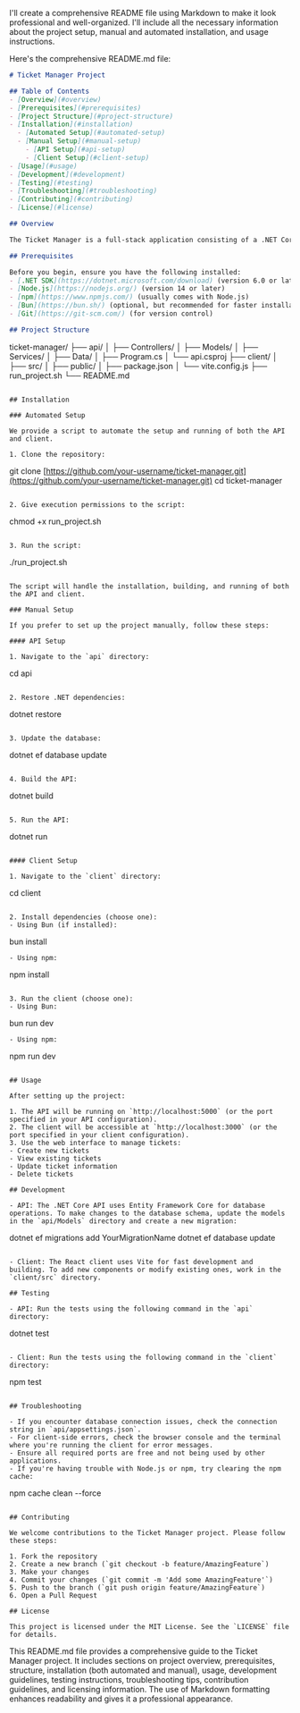 I'll create a comprehensive README file using Markdown to make it look professional and well-organized. I'll include all the necessary information about the project setup, manual and automated installation, and usage instructions.

Here's the comprehensive README.md file:

```markdown
# Ticket Manager Project

## Table of Contents
- [Overview](#overview)
- [Prerequisites](#prerequisites)
- [Project Structure](#project-structure)
- [Installation](#installation)
  - [Automated Setup](#automated-setup)
  - [Manual Setup](#manual-setup)
    - [API Setup](#api-setup)
    - [Client Setup](#client-setup)
- [Usage](#usage)
- [Development](#development)
- [Testing](#testing)
- [Troubleshooting](#troubleshooting)
- [Contributing](#contributing)
- [License](#license)

## Overview

The Ticket Manager is a full-stack application consisting of a .NET Core API backend and a React frontend. It allows users to create, read, update, and delete tickets in a simple and efficient manner.

## Prerequisites

Before you begin, ensure you have the following installed:
- [.NET SDK](https://dotnet.microsoft.com/download) (version 6.0 or later)
- [Node.js](https://nodejs.org/) (version 14 or later)
- [npm](https://www.npmjs.com/) (usually comes with Node.js)
- [Bun](https://bun.sh/) (optional, but recommended for faster installation and execution)
- [Git](https://git-scm.com/) (for version control)

## Project Structure

```

ticket-manager/
├── api/
│   ├── Controllers/
│   ├── Models/
│   ├── Services/
│   ├── Data/
│   ├── Program.cs
│   └── api.csproj
├── client/
│   ├── src/
│   ├── public/
│   ├── package.json
│   └── vite.config.js
├── run_project.sh
└── README.md

```plaintext

## Installation

### Automated Setup

We provide a script to automate the setup and running of both the API and client.

1. Clone the repository:
```

git clone [https://github.com/your-username/ticket-manager.git](https://github.com/your-username/ticket-manager.git)
cd ticket-manager

```plaintext

2. Give execution permissions to the script:
```

chmod +x run_project.sh

```plaintext

3. Run the script:
```

./run_project.sh

```plaintext

The script will handle the installation, building, and running of both the API and client.

### Manual Setup

If you prefer to set up the project manually, follow these steps:

#### API Setup

1. Navigate to the `api` directory:
```

cd api

```plaintext

2. Restore .NET dependencies:
```

dotnet restore

```plaintext

3. Update the database:
```

dotnet ef database update

```plaintext

4. Build the API:
```

dotnet build

```plaintext

5. Run the API:
```

dotnet run

```plaintext

#### Client Setup

1. Navigate to the `client` directory:
```

cd client

```plaintext

2. Install dependencies (choose one):
- Using Bun (if installed):
```

bun install

```plaintext
- Using npm:
```

npm install

```plaintext

3. Run the client (choose one):
- Using Bun:
```

bun run dev

```plaintext
- Using npm:
```

npm run dev

```plaintext

## Usage

After setting up the project:

1. The API will be running on `http://localhost:5000` (or the port specified in your API configuration).
2. The client will be accessible at `http://localhost:3000` (or the port specified in your client configuration).
3. Use the web interface to manage tickets:
- Create new tickets
- View existing tickets
- Update ticket information
- Delete tickets

## Development

- API: The .NET Core API uses Entity Framework Core for database operations. To make changes to the database schema, update the models in the `api/Models` directory and create a new migration:
```

dotnet ef migrations add YourMigrationName
dotnet ef database update

```plaintext

- Client: The React client uses Vite for fast development and building. To add new components or modify existing ones, work in the `client/src` directory.

## Testing

- API: Run the tests using the following command in the `api` directory:
```

dotnet test

```plaintext

- Client: Run the tests using the following command in the `client` directory:
```

npm test

```plaintext

## Troubleshooting

- If you encounter database connection issues, check the connection string in `api/appsettings.json`.
- For client-side errors, check the browser console and the terminal where you're running the client for error messages.
- Ensure all required ports are free and not being used by other applications.
- If you're having trouble with Node.js or npm, try clearing the npm cache:
```

npm cache clean --force

```plaintext

## Contributing

We welcome contributions to the Ticket Manager project. Please follow these steps:

1. Fork the repository
2. Create a new branch (`git checkout -b feature/AmazingFeature`)
3. Make your changes
4. Commit your changes (`git commit -m 'Add some AmazingFeature'`)
5. Push to the branch (`git push origin feature/AmazingFeature`)
6. Open a Pull Request

## License

This project is licensed under the MIT License. See the `LICENSE` file for details.
```

This README.md file provides a comprehensive guide to the Ticket Manager project. It includes sections on project overview, prerequisites, structure, installation (both automated and manual), usage, development guidelines, testing instructions, troubleshooting tips, contribution guidelines, and licensing information. The use of Markdown formatting enhances readability and gives it a professional appearance.